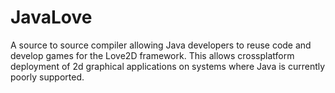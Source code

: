 # JavaLove
A source to source compiler allowing Java developers to reuse code and develop games for the Love2D framework. This allows crossplatform deployment of 2d graphical applications on systems where Java is currently poorly supported.
